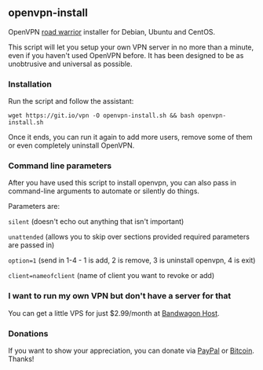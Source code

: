 ## openvpn-install
OpenVPN [road warrior](http://en.wikipedia.org/wiki/Road_warrior_%28computing%29) installer for Debian, Ubuntu and CentOS.

This script will let you setup your own VPN server in no more than a minute, even if you haven't used OpenVPN before. It has been designed to be as unobtrusive and universal as possible.

### Installation
Run the script and follow the assistant:

`wget https://git.io/vpn -O openvpn-install.sh && bash openvpn-install.sh`

Once it ends, you can run it again to add more users, remove some of them or even completely uninstall OpenVPN.

### Command line parameters

After you have used this script to install openvpn, you can also pass in command-line arguments to automate or silently do things. 

Parameters are:

`silent` (doesn't echo out anything that isn't important)

`unattended` (allows you to skip over sections provided required parameters are passed in)

`option=1` (send in 1-4 - 1 is add, 2 is remove, 3 is uninstall openvpn, 4 is exit) 

`client=nameofclient` (name of client you want to revoke or add)

### I want to run my own VPN but don't have a server for that
You can get a little VPS for just $2.99/month at [Bandwagon Host](https://bandwagonhost.com/aff.php?aff=575&pid=43).

### Donations

If you want to show your appreciation, you can donate via [PayPal](https://www.paypal.com/cgi-bin/webscr?cmd=_s-xclick&hosted_button_id=VBAYDL34Z7J6L) or [Bitcoin](https://pastebin.com/raw/M2JJpQpC). Thanks!
